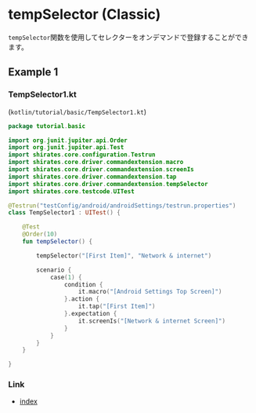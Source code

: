 # tempSelector (Classic)

`tempSelector`関数を使用してセレクターをオンデマンドで登録することができます。

## Example 1

### TempSelector1.kt

(`kotlin/tutorial/basic/TempSelector1.kt`)

```kotlin
package tutorial.basic

import org.junit.jupiter.api.Order
import org.junit.jupiter.api.Test
import shirates.core.configuration.Testrun
import shirates.core.driver.commandextension.macro
import shirates.core.driver.commandextension.screenIs
import shirates.core.driver.commandextension.tap
import shirates.core.driver.commandextension.tempSelector
import shirates.core.testcode.UITest

@Testrun("testConfig/android/androidSettings/testrun.properties")
class TempSelector1 : UITest() {

    @Test
    @Order(10)
    fun tempSelector() {

        tempSelector("[First Item]", "Network & internet")

        scenario {
            case(1) {
                condition {
                    it.macro("[Android Settings Top Screen]")
                }.action {
                    it.tap("[First Item]")
                }.expectation {
                    it.screenIs("[Network & internet Screen]")
                }
            }
        }
    }

}
```

### Link

- [index](../../../index_ja.md)

